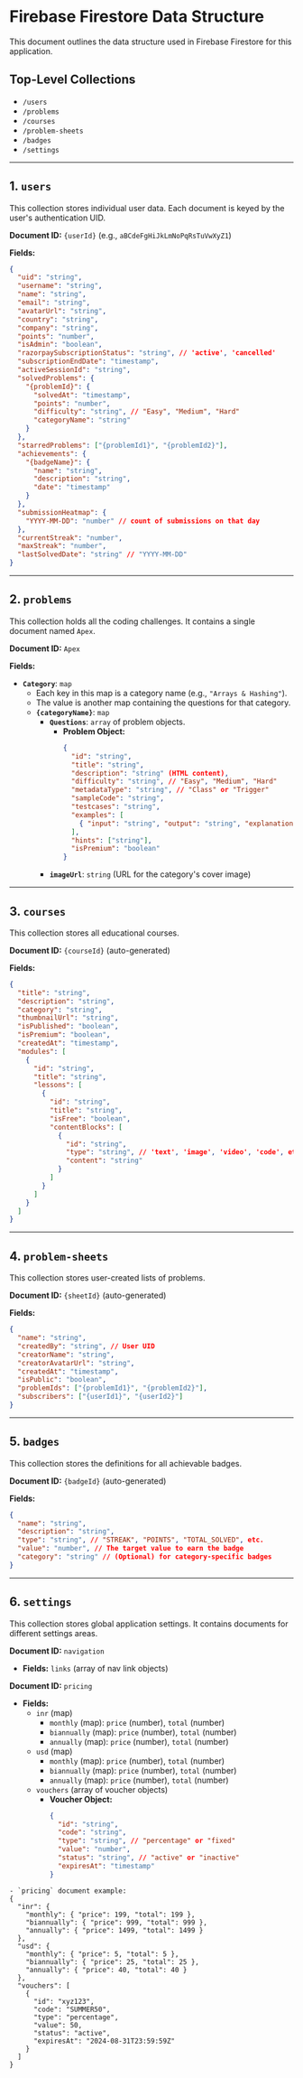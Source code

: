 # Firebase Firestore Data Structure

This document outlines the data structure used in Firebase Firestore for this application.

## Top-Level Collections

-   `/users`
-   `/problems`
-   `/courses`
-   `/problem-sheets`
-   `/badges`
-   `/settings`

---

## 1. `users`

This collection stores individual user data. Each document is keyed by the user's authentication UID.

**Document ID:** `{userId}` (e.g., `aBCdeFgHiJkLmNoPqRsTuVwXyZ1`)

**Fields:**

```json
{
  "uid": "string",
  "username": "string",
  "name": "string",
  "email": "string",
  "avatarUrl": "string",
  "country": "string",
  "company": "string",
  "points": "number",
  "isAdmin": "boolean",
  "razorpaySubscriptionStatus": "string", // 'active', 'cancelled'
  "subscriptionEndDate": "timestamp",
  "activeSessionId": "string",
  "solvedProblems": {
    "{problemId}": {
      "solvedAt": "timestamp",
      "points": "number",
      "difficulty": "string", // "Easy", "Medium", "Hard"
      "categoryName": "string"
    }
  },
  "starredProblems": ["{problemId1}", "{problemId2}"],
  "achievements": {
    "{badgeName}": {
      "name": "string",
      "description": "string",
      "date": "timestamp"
    }
  },
  "submissionHeatmap": {
    "YYYY-MM-DD": "number" // count of submissions on that day
  },
  "currentStreak": "number",
  "maxStreak": "number",
  "lastSolvedDate": "string" // "YYYY-MM-DD"
}
```

---

## 2. `problems`

This collection holds all the coding challenges. It contains a single document named `Apex`.

**Document ID:** `Apex`

**Fields:**

-   **`Category`**: `map`
    -   Each key in this map is a category name (e.g., `"Arrays & Hashing"`).
    -   The value is another map containing the questions for that category.
    -   **`{categoryName}`**: `map`
        -   **`Questions`**: `array` of problem objects.
            -   **Problem Object:**
                ```json
                {
                  "id": "string",
                  "title": "string",
                  "description": "string" (HTML content),
                  "difficulty": "string", // "Easy", "Medium", "Hard"
                  "metadataType": "string", // "Class" or "Trigger"
                  "sampleCode": "string",
                  "testcases": "string",
                  "examples": [
                    { "input": "string", "output": "string", "explanation": "string" }
                  ],
                  "hints": ["string"],
                  "isPremium": "boolean"
                }
                ```
        -   **`imageUrl`**: `string` (URL for the category's cover image)

---

## 3. `courses`

This collection stores all educational courses.

**Document ID:** `{courseId}` (auto-generated)

**Fields:**

```json
{
  "title": "string",
  "description": "string",
  "category": "string",
  "thumbnailUrl": "string",
  "isPublished": "boolean",
  "isPremium": "boolean",
  "createdAt": "timestamp",
  "modules": [
    {
      "id": "string",
      "title": "string",
      "lessons": [
        {
          "id": "string",
          "title": "string",
          "isFree": "boolean",
          "contentBlocks": [
            {
              "id": "string",
              "type": "string", // 'text', 'image', 'video', 'code', etc.
              "content": "string"
            }
          ]
        }
      ]
    }
  ]
}
```

---

## 4. `problem-sheets`

This collection stores user-created lists of problems.

**Document ID:** `{sheetId}` (auto-generated)

**Fields:**

```json
{
  "name": "string",
  "createdBy": "string", // User UID
  "creatorName": "string",
  "creatorAvatarUrl": "string",
  "createdAt": "timestamp",
  "isPublic": "boolean",
  "problemIds": ["{problemId1}", "{problemId2}"],
  "subscribers": ["{userId1}", "{userId2}"]
}
```

---

## 5. `badges`

This collection stores the definitions for all achievable badges.

**Document ID:** `{badgeId}` (auto-generated)

**Fields:**

```json
{
  "name": "string",
  "description": "string",
  "type": "string", // "STREAK", "POINTS", "TOTAL_SOLVED", etc.
  "value": "number", // The target value to earn the badge
  "category": "string" // (Optional) for category-specific badges
}
```

---

## 6. `settings`

This collection stores global application settings. It contains documents for different settings areas.

**Document ID:** `navigation`
- **Fields:** `links` (array of nav link objects)

**Document ID:** `pricing`
- **Fields:** 
  - `inr` (map)
    - `monthly` (map): `price` (number), `total` (number)
    - `biannually` (map): `price` (number), `total` (number)
    - `annually` (map): `price` (number), `total` (number)
  - `usd` (map)
    - `monthly` (map): `price` (number), `total` (number)
    - `biannually` (map): `price` (number), `total` (number)
    - `annually` (map): `price` (number), `total` (number)
  - `vouchers` (array of voucher objects)
    - **Voucher Object:**
      ```json
      {
        "id": "string",
        "code": "string",
        "type": "string", // "percentage" or "fixed"
        "value": "number",
        "status": "string", // "active" or "inactive"
        "expiresAt": "timestamp"
      }
      ```
```
- `pricing` document example:
{
  "inr": {
    "monthly": { "price": 199, "total": 199 },
    "biannually": { "price": 999, "total": 999 },
    "annually": { "price": 1499, "total": 1499 }
  },
  "usd": {
    "monthly": { "price": 5, "total": 5 },
    "biannually": { "price": 25, "total": 25 },
    "annually": { "price": 40, "total": 40 }
  },
  "vouchers": [
    {
      "id": "xyz123",
      "code": "SUMMER50",
      "type": "percentage",
      "value": 50,
      "status": "active",
      "expiresAt": "2024-08-31T23:59:59Z"
    }
  ]
}
```
